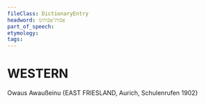 ```yaml
---
fileClass: DictionaryEntry
headword: אָבֿות־אַבֿותינו
part_of_speech: 
etymology: 
tags: 
---
```


WESTERN
========

Owaus Awaußeinu {EAST FRIESLAND, Aurich, Schulenrufen 1902}